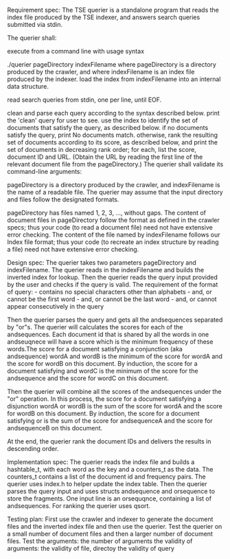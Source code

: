 Requirement spec:
The TSE querier is a standalone program that reads the index file produced by the TSE indexer, and answers search queries submitted via stdin.

The querier shall:

execute from a command line with usage syntax

./querier pageDirectory indexFilename
where pageDirectory is a directory produced by the crawler, and
where indexFilename is an index file produced by the indexer.
load the index from indexFilename into an internal data structure.

read search queries from stdin, one per line, until EOF.

clean and parse each query according to the syntax described below.
print the 'clean' query for user to see.
use the index to identify the set of documents that satisfy the query, as described below.
if no documents satisfy the query, print No documents match.
otherwise, rank the resulting set of documents according to its score, as described below, and print the set of documents in decreasing rank order; for each, list the score, document ID and URL. (Obtain the URL by reading the first line of the relevant document file from the pageDirectory.)
The querier shall validate its command-line arguments:

pageDirectory is a directory produced by the crawler, and
indexFilename is the name of a readable file.
The querier may assume that the input directory and files follow the designated formats.

pageDirectory has files named 1, 2, 3, ..., without gaps.
The content of document files in pageDirectory follow the format as defined in the crawler specs; thus your code (to read a document file) need not have extensive error checking.
The content of the file named by indexFilename follows our Index file format; thus your code (to recreate an index structure by reading a file) need not have extensive error checking.


Design spec:
The querier takes two parameters pageDirectory and indexFilename. The querier reads in the indexFilename and builds the inverted index for lookup. Then the querier reads the query input provided by the user and checks if the query is valid.
The requirement of the format of query:
    - contains no special characters other than alphabets
    - and, or cannot be the first word
    - and, or cannot be the last word
    - and, or cannot appear consecutively in the query

Then the querier parses the query and gets all the andsequences separated by "or"s. The querier will calculates the scores for each of the andsequences. Each document id that is shared by all the words in one andseuqnece will have a score which is the minimum frequency of these words.The score for a document satisfying a conjunction (aka andsequence) wordA and wordB is the minimum of the score for wordA and the score for wordB on this document. By induction, the score for a document satisfying <andsequence> and wordC is the minimum of the score for the andsequence and the score for wordC on this document.

Then the querier will combine all the scores of the andsequences under the "or" operation. In this process, the score for a document satisfying a disjunction wordA or wordB is the sum of the score for wordA and the score for wordB on this document. By induction, the score for a document satisfying <andsequenceA> or <andsequenceB> is the sum of the score for andsequenceA and the score for andsequenceB on this document.
 
At the end, the querier rank the document IDs and delivers the results in descending order.


Implementation spec:
The querier reads the index file and builds a hashtable_t, with each word as the key and a counters_t as the data. The counters_t contains a list of the document id and frequency pairs. The querier uses index.h to helper update the index table.  Then the querier parses the query input and uses structs andsequence and orsequence to store the fragments. One input line is an orsequqnce, containing a list of andsequences.
For ranking the querier uses qsort.

Testing plan:
First use the crawler and indexer to generate the document files and the inverted index file and then use the querier.
Test the querier on a small number of document files and then a larger number of document files.
Test the arguments:
   the number of arguments
   the validity of arguments: the validity of file, directoy
       		   	      the validity of query